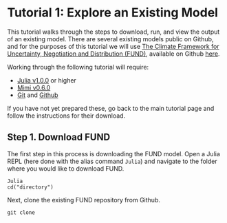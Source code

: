 # Tutorial 1: Explore an Existing Model

This tutorial walks through the steps to download, run, and view the output of an existing model.  There are several existing models public on Github, and for the purposes of this tutorial we will use [The Climate Framework for Uncertainty, Negotiation and Distribution (FUND)](http://www.fund-model.org), available on Github [here](https://github.com/fund-model/fund).

Working through the following tutorial will require:

- [Julia v1.0.0](https://julialang.org/downloads/) or higher
- [Mimi v0.6.0](https://github.com/anthofflab/Mimi.jl) 
- [Git](https://git-scm.com/downloads) and [Github](https://github.com)

If you have not yet prepared these, go back to the main tutorial page and follow the instructions for their download.  

## Step 1. Download FUND

The first step in this process is downloading the FUND model.  Open a Julia REPL (here done with the alias command `Julia`) and navigate to the folder where you would like to download FUND.

```
Julia 
cd("directory")
```

Next, clone the existing FUND repository from Github.
```
git clone 